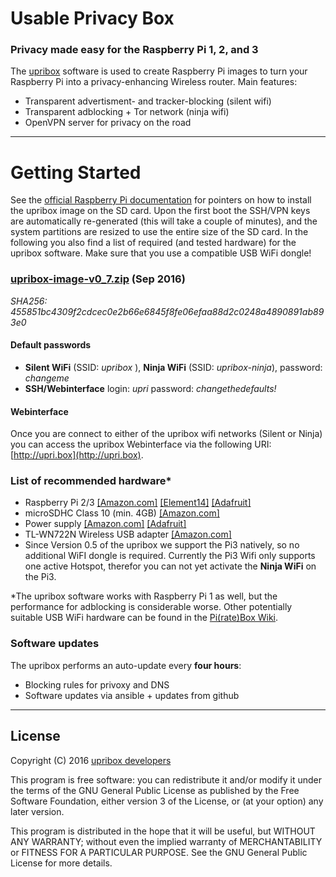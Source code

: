 # Usable Privacy Box
### Privacy made easy for the Raspberry Pi 1, 2, and 3
The [upribox](https://upribox.org) software is used to create Raspberry Pi images to turn your Raspberry Pi into a privacy-enhancing Wireless router. Main features:
* Transparent advertisment- and tracker-blocking (silent wifi)
* Transparent adblocking + Tor network (ninja wifi)
* OpenVPN server for privacy on the road

---

# Getting Started
See the [official Raspberry Pi documentation](https://www.raspberrypi.org/documentation/installation/installing-images/) for pointers on how to install the upribox image on the SD card. Upon the first boot the SSH/VPN keys are automatically re-generated (this will take a couple of minutes), and the system partitions are resized to use the entire size of the SD card.
In the following you also find a list of required (and tested hardware) for the upribox software. Make sure that you use a compatible USB WiFi dongle!

### [upribox-image-v0_7.zip](https://github.com/usableprivacy/upribox/releases/download/v0.7/upribox-image-v0_7.zip) (Sep 2016)
*SHA256: 455851bc4309f2cdcec0e2b66e6845f8fe06efaa88d2c0248a4890891ab893e0*

#### Default passwords
* **Silent WiFi** (SSID: *upribox* ), **Ninja WiFi** (SSID: *upribox-ninja*), password: *changeme*
* **SSH/Webinterface** login: *upri* password: *changethedefaults!*

#### Webinterface
Once you are connect to either of the upribox wifi networks (Silent or Ninja) you can access the upribox Webinterface via the following URI: [http://upri.box](http://upri.box).


### List of recommended hardware*
* Raspberry Pi 2/3 [[Amazon.com]](https://www.amazon.com/Raspberry-Pi-RASP-PI-3-Model-Motherboard/dp/B01CD5VC92) [[Element14]](http://element14.com/raspberrypi2) [[Adafruit]](https://www.adafruit.com/products/2358)
* microSDHC Class 10 (min. 4GB) [[Amazon.com]](https://www.amazon.com/SanDisk-MicroSDHC-Standard-Packaging-SDSDQUAN-008G-G4A/dp/B00M55C0VU/)
* Power supply [[Amazon.com]](https://www.amazon.com/Kootek-Universal-Charger-Raspberry-External/dp/B00GWDLJGS) [[Adafruit]](https://www.adafruit.com/products/1995)
* TL-WN722N Wireless USB adapter [[Amazon.com]](https://www.amazon.com/TP-LINK-TL-WN722N-Wireless-Adapter-External/dp/B002SZEOLG)
* Since Version 0.5 of the upribox we support the Pi3 natively, so no additional WiFI dongle is required. Currently the Pi3 Wifi only supports one active Hotspot, therefor you can not yet activate the **Ninja WiFi** on the Pi3.

*The upribox software works with Raspberry Pi 1 as well, but the performance for adblocking is considerable worse. Other potentially suitable USB WiFi hardware can be found in the [Pi(rate)Box Wiki](https://piratebox.cc/raspberry_pi:piratebox_wifi_compatibility).

### Software updates

The upribox performs an auto-update every **four hours**:

* Blocking rules for privoxy and DNS
* Software updates via ansible + updates from github

---

## License
Copyright (C) 2016 [upribox developers](https://upribox.org/#contact)

This program is free software: you can redistribute it and/or modify it under the terms of the GNU General Public License as published by the Free Software Foundation, either version 3 of the License, or (at your option) any later version.

This program is distributed in the hope that it will be useful,
but WITHOUT ANY WARRANTY; without even the implied warranty of
MERCHANTABILITY or FITNESS FOR A PARTICULAR PURPOSE.  See the
GNU General Public License for more details.
